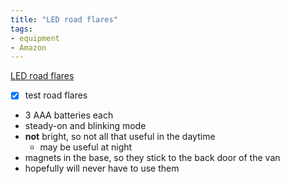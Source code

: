 ```yaml
---
title: "LED road flares"
tags:
- equipment
- Amazon
---
```

[LED road flares](https://www.amazon.com/dp/B000LQ78YY/ref=nosim?tag=ffwf0f-20)
- [x] test road flares
- 3 AAA batteries each
- steady-on and blinking mode
- **not** bright, so not all that useful in the daytime
    - may be useful at night
- magnets in the base, so they stick to the back door of the van
- hopefully will never have to use them
